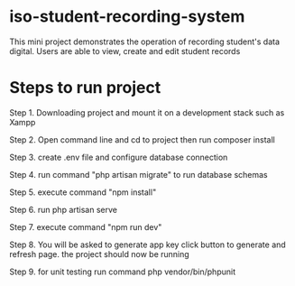 # iso-student-recording-system

This mini project demonstrates the operation of recording student's data digital. Users are able to view, create and edit student records

# Steps to run project

Step 1. Downloading project and mount it on a development stack such as Xampp

Step 2. Open command line and cd to project then run composer install

Step 3. create .env file and configure database connection

Step 4. run command "php artisan migrate" to run database schemas

Step 5. execute command "npm install"

Step 6. run php artisan serve

Step 7. execute command "npm run dev"

Step 8. You will be asked to generate app key click button to generate and refresh page. the project should now be running

Step 9. for unit testing run command php vendor/bin/phpunit
